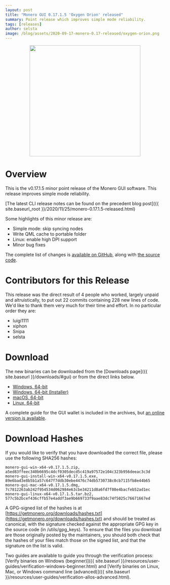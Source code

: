 ```yaml
---
layout: post
title: "Monero GUI 0.17.1.5 'Oxygen Orion' released"
summary: Point release which improves simple mode reliability.
tags: [releases]
author: selsta
image: /blog/assets/2020-09-17-monero-0.17-released/oxygen-orion.png
---
```


<div align="center">
    <img src="{{ page.image }}" width="350px">
</div>

# Overview

This is the v0.17.1.5 minor point release of the Monero GUI software. This release improves simple mode reliability.

[The latest CLI release notes can be found on the precedent blog post]({{ site.baseurl_root }}/2020/11/25/monero-0.17.1.5-released.html)

Some highlights of this minor release are:

- Simple mode: skip syncing nodes
- Write QML cache to portable folder
- Linux: enable high DPI support
- Minor bug fixes

The complete list of changes is [available on GitHub](https://github.com/monero-project/monero-gui/compare/v0.17.1.4...v0.17.1.5), along with [the source code](https://github.com/monero-project/monero-gui/tree/v0.17.1.5).

# Contributors for this Release

This release was the direct result of 4 people who worked, largely unpaid and altruistically, to put out 22 commits containing 228 new lines of code. We'd like to thank them very much for their time and effort. In no particular order they are:

- luigi1111
- xiphon
- Snipa
- selsta

# Download

The new binaries can be downloaded from the [Downloads page]({{ site.baseurl }}/downloads/#gui) or from the direct links below.

- [Windows, 64-bit](https://downloads.getmonero.org/gui/monero-gui-win-x64-v0.17.1.5.zip)
- [Windows, 64-bit (Installer)](https://downloads.getmonero.org/gui/monero-gui-install-win-x64-v0.17.1.5.exe)
- [macOS, 64-bit](https://downloads.getmonero.org/gui/monero-gui-mac-x64-v0.17.1.5.dmg)
- [Linux, 64-bit](https://downloads.getmonero.org/gui/monero-gui-linux-x64-v0.17.1.5.tar.bz2)

A complete guide for the GUI wallet is included in the archives, but [an online version is available](https://github.com/monero-ecosystem/monero-GUI-guide/blob/master/monero-GUI-guide.md).

# Download Hashes

If you would like to verify that you have downloaded the correct file, please use the following SHA256 hashes:

```
monero-gui-win-x64-v0.17.1.5.zip, a5ed83ffeec340b6695c4dcf0305decd5c419a97572e104c323b956deeac3c3d
monero-gui-install-win-x64-v0.17.1.5.exe, 89e6bad3e8b5b1a57c647f7ddb30ebe4476c74db5730738c0cb7115fb8e44b65
monero-gui-mac-x64-v0.17.1.5.dmg, 7c7812263ab242f954534d062984e63cbe34211d8a6fd7f08e4bacfeb52ad1ec
monero-gui-linux-x64-v0.17.1.5.tar.bz2, 577c5b2bcef436cffb57e4addf3ae9b669733f9aae83dc74f5025c76671667ed
```

A GPG-signed list of the hashes is at [https://getmonero.org/downloads/hashes.txt](https://getmonero.org/downloads/hashes.txt) and should be treated as canonical, with the signature checked against the appropriate GPG key in the source code (in /utils/gpg_keys). To ensure that the files you download are those originally posted by the maintainers, you should both check that the hashes of your files match those on the signed list, and that the signature on the list is valid.

Two guides are available to guide you through the verification process: [Verify binaries on Windows (beginner)]({{ site.baseurl }}/resources/user-guides/verification-windows-beginner.html) and [Verify binaries on Linux, Mac, or Windows command line (advanced)]({{ site.baseurl }}/resources/user-guides/verification-allos-advanced.html).

